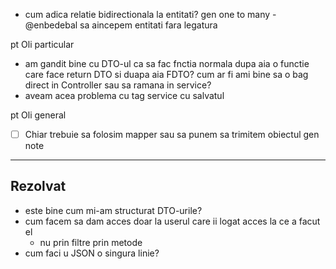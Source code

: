 - cum adica relatie bidirectionala la entitati? gen one to many
  -@enbedebal sa aincepem entitati fara legatura

pt Oli particular

- am gandit bine cu DTO-ul ca sa fac fnctia normala dupa aia o functie care face return DTO si duapa aia FDTO?
  cum ar fi ami bine sa o bag direct in Controller sau sa ramana in service?
- aveam acea problema cu tag service cu salvatul

pt Oli general

- [ ] Chiar trebuie sa folosim mapper sau sa punem sa trimitem obiectul gen note

----------------------------------------------------------------------------
Rezolvat
----------------------------------------------------------------------------

- este bine cum mi-am structurat DTO-urile?
- cum facem sa dam acces doar la userul care ii logat acces la ce a facut el
    - nu prin filtre prin metode
- cum faci u JSON o singura linie?
